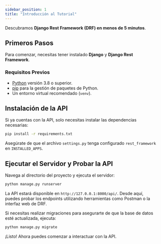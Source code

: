 ```yaml
---
sidebar_position: 1
title: "Introducción al Tutorial"
---
```



Descubramos **Django Rest Framework (DRF) en menos de 5 minutos**.

## Primeros Pasos

Para comenzar, necesitas tener instalado **Django** y **Django Rest Framework**.

### Requisitos Previos

- [Python](https://www.python.org/downloads/) versión 3.8 o superior.
- [pip](https://pip.pypa.io/en/stable/installation/) para la gestión de paquetes de Python.
- Un entorno virtual recomendado (`venv`).

## Instalación de la API

Si ya cuentas con la API, solo necesitas instalar las dependencias necesarias:

```bash
pip install -r requirements.txt
```

Asegúrate de que el archivo `settings.py` tenga configurado `rest_framework` en `INSTALLED_APPS`.

## Ejecutar el Servidor y Probar la API

Navega al directorio del proyecto y ejecuta el servidor:

```bash
python manage.py runserver
```

La API estará disponible en `http://127.0.0.1:8000/api/`. Desde aquí, puedes probar los endpoints utilizando herramientas como Postman o la interfaz web de DRF.

Si necesitas realizar migraciones para asegurarte de que la base de datos esté actualizada, ejecuta:

```bash
python manage.py migrate
```

¡Listo! Ahora puedes comenzar a interactuar con la API. 